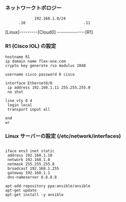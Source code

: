 ### ネットワークトポロジー

                 192.168.1.0/24         
          .10                          .11
   [Linux]---------[Cloud0] --------------[R1]





### R1 (Cisco IOL) の設定

```plaintext
hostname R1
ip domain name flex-one.com
crypto key generate rsa modulus 2048

username cisco password 0 cisco

interface Ethernet0/0
 ip address 192.168.1.11 255.255.255.0
 no shut

line vty 0 4
 login local
 transport input all

end
wr
```

### Linux サーバーの設定 (/etc/network/interfaces)
```##iface ens3 inet dhcp

iface ens3 inet static
 address 192.168.1.10
 network 192.168.1.0
 netmask 255.255.255.0
 broadcast 192.168.1.255
 gateway 192.168.1.1
 dns-nameserver 8.8.8.8
```


```apt-get install -y software-properties-common
apt-add-repository ppa:ansible/ansible
apt-get update
apt-get install -y ansible
```

